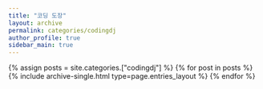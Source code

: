 ```yaml
---
title: "코딩 도장"
layout: archive
permalink: categories/codingdj
author_profile: true
sidebar_main: true
---
```



{% assign posts = site.categories.["codingdj"] %}
{% for post in posts %} {% include archive-single.html type=page.entries_layout %} {% endfor %}